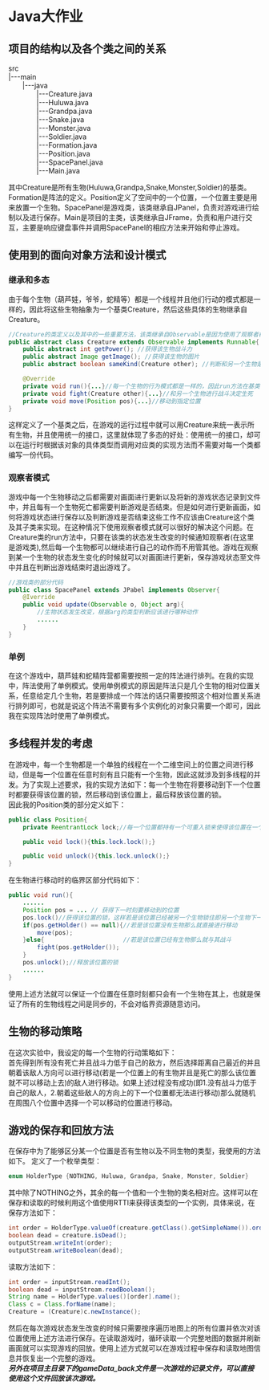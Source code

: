 # Java大作业

## 项目的结构以及各个类之间的关系
src     
|---main    
&emsp;&emsp;|---java    
&emsp;&emsp;&emsp;&emsp;|---Creature.java   
&emsp;&emsp;&emsp;&emsp;|---Huluwa.java     
&emsp;&emsp;&emsp;&emsp;|---Grandpa.java    
&emsp;&emsp;&emsp;&emsp;|---Snake.java      
&emsp;&emsp;&emsp;&emsp;|---Monster.java    
&emsp;&emsp;&emsp;&emsp;|---Soldier.java    
&emsp;&emsp;&emsp;&emsp;|---Formation.java      
&emsp;&emsp;&emsp;&emsp;|---Position.java  
&emsp;&emsp;&emsp;&emsp;|---SpacePanel.java      
&emsp;&emsp;&emsp;&emsp;|---Main.java   

其中Creature是所有生物(Huluwa,Grandpa,Snake,Monster,Soldier)的基类。Formation是阵法的定义。Position定义了空间中的一个位置，一个位置主要是用来放置一个生物。SpacePanel是游戏类，该类继承自JPanel，负责对游戏进行绘制以及进行保存。Main是项目的主类，该类继承自JFrame，负责和用户进行交互，主要是响应键盘事件并调用SpacePanel的相应方法来开始和停止游戏。 

## 使用到的面向对象方法和设计模式

### 继承和多态
由于每个生物（葫芦娃，爷爷，蛇精等）都是一个线程并且他们行动的模式都是一样的，因此将这些生物抽象为一个基类Creature，然后这些具体的生物继承自Creature。
``` java
//Creature的类定义以及其中的一些重要方法，该类继承自Observable是因为使用了观察者模式(之后详细介绍)并且实现了Runnable接口
public abstract class Creature extends Observable implements Runnable{
    public abstract int getPower(); //获得该生物战斗力
    public abstract Image getImage(); //获得该生物的图片
    public abstract boolean sameKind(Creature other); //判断和另一个生物是否同类(同类不需要互相战斗)

    @Override
    private void run(){...}//每一个生物的行为模式都是一样的，因此run方法在基类中就可以给出实现
    private void fight(Creature other){...}//和另一个生物进行战斗决定生死
    private void move(Position pos){...}//移动到指定位置
}
```
这样定义了一个基类之后，在游戏的运行过程中就可以用Creature来统一表示所有生物，并且使用统一的接口，这里就体现了多态的好处：使用统一的接口，却可以在运行时根据该对象的具体类型而调用对应类的实现方法而不需要对每一个类都编写一份代码。


### 观察者模式
游戏中每一个生物移动之后都需要对画面进行更新以及将新的游戏状态记录到文件中，并且每有一个生物死亡都需要判断游戏是否结束。但是如何进行更新画面，如何将游戏状态进行保存以及判断游戏是否结束这些工作不应该由Creature这个类及其子类来实现。在这种情况下使用观察者模式就可以很好的解决这个问题。在Creature类的run方法中，只要在该类的状态发生改变的时候通知观察者(在这里是游戏类),然后每一个生物都可以继续进行自己的动作而不用管其他。游戏在观察到某一个生物的状态发生变化的时候就可以对画面进行更新，保存游戏状态至文件中并且在判断出游戏结束时退出游戏了。
``` java
//游戏类的部分代码
public class SpacePanel extends JPabel implements Observer{
    @Iverride
    public void update(Observable o, Object arg){
        //生物状态发生改变，根据arg的类型判断应该进行哪种动作
        ......
    }
}
``` 


### 单例
在这个游戏中，葫芦娃和蛇精阵营都需要按照一定的阵法进行排列。在我的实现中，阵法使用了单例模式。使用单例模式的原因是阵法只是几个生物的相对位置关系，任意给定几个生物，若是要排成一个阵法的话只需要按照这个相对位置关系进行排列即可，也就是说这个阵法不需要有多个实例化的对象只需要一个即可，因此我在实现阵法时使用了单例模式。

## 多线程并发的考虑
在游戏中，每一个生物都是一个单独的线程在一个二维空间上的位置之间进行移动，但是每一个位置在任意时刻有且只能有一个生物，因此这就涉及到多线程的并发。为了实现上述要求，我的实现方法如下：每一个生物在将要移动到下一个位置时都要获得该位置的锁，然后移动到该位置上，最后释放该位置的锁。  
因此我的Position类的部分定义如下：
``` java
public class Position{
    private ReentrantLock lock;//每一个位置都持有一个可重入锁来使得该位置在一个时刻只能有一个生物

    public void lock(){this.lock.lock();}

    public void unlock(){this.lock.unlock();}
}
```
在生物进行移动时的临界区部分代码如下：
``` java
public void run(){
    ......
    Position pos = ... // 获得下一时刻要移动到的位置
    pos.lock()//获得该位置的锁，这样若是该位置已经被另一个生物锁住即另一个生物下一时刻也要移动到该位置上，那么此生物就会在该位置上挂起
    if(pos.getHolder() == null){//若是该位置没有生物那么就直接进行移动
        move(pos);
    }else{                      //若是该位置已经有生物那么就与其战斗
        fight(pos.getHolder());
    }
    pos.unlock();//释放该位置的锁
    ......
}
```
使用上述方法就可以保证一个位置在任意时刻都只会有一个生物在其上，也就是保证了所有的生物线程之间是同步的，不会对临界资源随意访问。

## 生物的移动策略
在这次实验中，我设定的每一个生物的行动策略如下：    
首先得到所有没有死亡并且战斗力低于自己的敌方，然后选择距离自己最近的并且朝着该敌人方向可以进行移动(若是一个位置上的有生物并且是死亡的那么该位置就不可以移动上去)的敌人进行移动。如果上述过程没有成功(即1.没有战斗力低于自己的敌人，2.朝着这些敌人的方向上的下一个位置都无法进行移动)那么就随机在周围八个位置中选择一个可以移动的位置进行移动。

## 游戏的保存和回放方法
在保存中为了能够区分某一个位置是否有生物以及不同生物的类型，我使用的方法如下。
定义了一个枚举类型：
``` java
enum HolderType {NOTHING, Huluwa, Grandpa, Snake, Monster, Soldier}
```
其中除了NOTHING之外，其余的每一个值和一个生物的类名相对应。这样可以在保存和读取的时候利用这个值使用RTTI来获得该类型的一个实例，具体来说，在保存方法如下：
``` java
int order = HolderType.valueOf(creature.getClass().getSimpleName()).ordinal();
boolean dead = creature.isDead();
outputStream.writeInt(order);
outputStream.writeBoolean(dead);
```
读取方法如下：
``` java
int order = inputStream.readInt();
boolean dead = inputStream.readBoolean();
String name = HolderType.values()[order].name();
Class c = Class.forName(name);
Creature = (Creature)c.newInstance();
```
然后在每次游戏状态发生改变的时候只需要按序遍历地图上的所有位置并依次对该位置使用上述方法进行保存。在读取游戏时，循环读取一个完整地图的数据并刷新画面就可以实现游戏的回放。使用上述方式就可以在游戏过程中保存和读取地图信息并恢复出一个完整的游戏。    
**_另外在项目主目录下的gameData_back文件是一次游戏的记录文件，可以直接使用这个文件回放该次游戏。_**